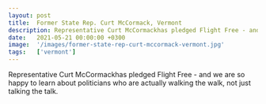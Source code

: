 ```yaml
---
layout: post
title:  Former State Rep. Curt McCormack, Vermont
description: Representative Curt McCormackhas pledged Flight Free - and we are so happy to learn about politicians who are actually walking the walk, not just talk...
date:   2021-05-21 00:00:00 +0300
image:  '/images/former-state-rep-curt-mccormack-vermont.jpg'
tags:   ['vermont']
---
```

Representative Curt McCormackhas pledged Flight Free - and we are so happy to learn about politicians who are actually walking the walk, not just talking the talk.

